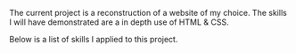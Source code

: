 The current project is a reconstruction of a website of my choice. The skills I will have demonstrated are a in depth use of HTML & CSS.

Below is a list of skills I applied to this project.